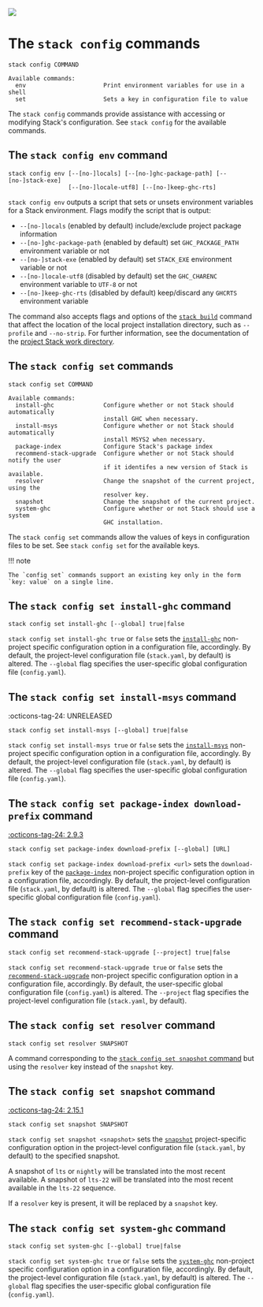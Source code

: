 <div class="hidden-warning"><a href="https://docs.haskellstack.org/"><img src="https://cdn.jsdelivr.net/gh/commercialhaskell/stack/doc/img/hidden-warning.svg"></a></div>

# The `stack config` commands

~~~text
stack config COMMAND

Available commands:
  env                      Print environment variables for use in a shell
  set                      Sets a key in configuration file to value
~~~

The `stack config` commands provide assistance with accessing or modifying
Stack's configuration. See `stack config` for the available commands.

## The `stack config env` command

~~~text
stack config env [--[no-]locals] [--[no-]ghc-package-path] [--[no-]stack-exe]
                 [--[no-]locale-utf8] [--[no-]keep-ghc-rts]
~~~

`stack config env` outputs a script that sets or unsets environment variables
for a Stack environment. Flags modify the script that is output:

* `--[no-]locals` (enabled by default) include/exclude project package
  information
* `--[no-]ghc-package-path` (enabled by default) set `GHC_PACKAGE_PATH`
  environment variable or not
* `--[no-]stack-exe` (enabled by default) set `STACK_EXE` environment variable
  or not
* `--[no-]locale-utf8` (disabled by default) set the `GHC_CHARENC`
  environment variable to `UTF-8` or not
* `--[no-]keep-ghc-rts` (disabled by default) keep/discard any `GHCRTS`
  environment variable

The command also accepts flags and options of the
[`stack build`](build_command.md#flags-affecting-ghcs-behaviour) command that
affect the location of the local project installation directory, such as
`--profile` and `--no-strip`. For further information, see the documentation of
the [project Stack work directory](../topics/stack_work.md).

## The `stack config set` commands

~~~text
stack config set COMMAND

Available commands:
  install-ghc              Configure whether or not Stack should automatically
                           install GHC when necessary.
  install-msys             Configure whether or not Stack should automatically
                           install MSYS2 when necessary.
  package-index            Configure Stack's package index
  recommend-stack-upgrade  Configure whether or not Stack should notify the user
                           if it identifes a new version of Stack is available.
  resolver                 Change the snapshot of the current project, using the
                           resolver key.
  snapshot                 Change the snapshot of the current project.
  system-ghc               Configure whether or not Stack should use a system
                           GHC installation.
~~~

The `stack config set` commands allow the values of keys in configuration files
to be set. See `stack config set` for the available keys.

!!! note

    The `config set` commands support an existing key only in the form
    `key: value` on a single line.

## The `stack config set install-ghc` command

~~~text
stack config set install-ghc [--global] true|false
~~~

`stack config set install-ghc true` or `false` sets the
[`install-ghc`](../configure/yaml/non-project.md#install-ghc) non-project
specific configuration option in a configuration file, accordingly. By default,
the project-level configuration file (`stack.yaml`, by default) is altered. The
`--global` flag specifies the user-specific global configuration file
(`config.yaml`).

## The `stack config set install-msys` command

:octicons-tag-24: UNRELEASED

~~~text
stack config set install-msys [--global] true|false
~~~

`stack config set install-msys true` or `false` sets the
[`install-msys`](../configure/yaml/non-project.md#install-msys) non-project
specific configuration option in a configuration file, accordingly. By default,
the project-level configuration file (`stack.yaml`, by default) is altered. The
`--global` flag specifies the user-specific global configuration file
(`config.yaml`).

## The `stack config set package-index download-prefix` command

[:octicons-tag-24: 2.9.3](https://github.com/commercialhaskell/stack/releases/tag/v2.9.3)

~~~text
stack config set package-index download-prefix [--global] [URL]
~~~

`stack config set package-index download-prefix <url>` sets the
`download-prefix` key of the
[`package-index`](../configure/yaml/non-project.md#package-index) non-project
specific configuration option in a configuration file, accordingly. By default,
the project-level configuration file (`stack.yaml`, by default) is  altered. The
`--global` flag specifies the user-specific global configuration  file
(`config.yaml`).

## The `stack config set recommend-stack-upgrade` command

~~~text
stack config set recommend-stack-upgrade [--project] true|false
~~~

`stack config set recommend-stack-upgrade true` or `false` sets the
[`recommend-stack-upgrade`](../configure/yaml/non-project.md#recommend-stack-upgrade)
non-project specific configuration option in a configuration file, accordingly.
By default, the user-specific global configuration file (`config.yaml`) is
altered. The `--project` flag specifies the project-level configuration file
(`stack.yaml`, by default).

## The `stack config set resolver` command

~~~text
stack config set resolver SNAPSHOT
~~~

A command corresponding to the
[`stack config set snapshot` command](#the-stack-config-set-snapshot-command)
but using the `resolver` key instead of the `snapshot` key.

## The `stack config set snapshot` command

[:octicons-tag-24: 2.15.1](https://github.com/commercialhaskell/stack/releases/tag/v2.15.1)

~~~text
stack config set snapshot SNAPSHOT
~~~

`stack config set snapshot <snapshot>` sets the
[`snapshot`](../configure/yaml/project.md#snapshot) project-specific
configuration option in the project-level configuration file (`stack.yaml`, by
default) to the specified snapshot.

A snapshot of `lts` or `nightly` will be translated into the most recent
available. A snapshot of `lts-22` will be translated into the most recent
available in the `lts-22` sequence.

If a `resolver` key is present, it will be replaced by a `snapshot` key.

## The `stack config set system-ghc` command

~~~text
stack config set system-ghc [--global] true|false
~~~

`stack config set system-ghc true` or `false` sets the
[`system-ghc`](../configure/yaml/non-project.md#system-ghc) non-project
specific configuration option in a configuration file, accordingly. By default,
the project-level configuration file (`stack.yaml`, by default) is altered. The
`--global` flag specifies the user-specific global configuration file
(`config.yaml`).
